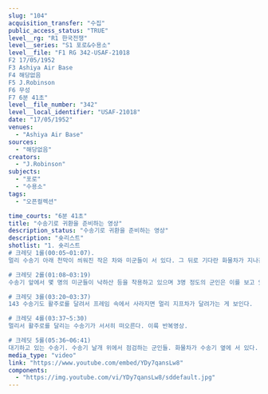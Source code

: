 ```yaml
---
slug: "104"
acquisition_transfer: "수집"
public_access_status: "TRUE"
level__rg: "R1 한국전쟁"
level__series: "S1 포로&수용소"
level__file: "F1 RG 342-USAF-21018
F2 17/05/1952
F3 Ashiya Air Base
F4 해당없음 
F5 J.Robinson
F6 무성
F7 6분 41초"
level__file_number: "342"
level__local_identifier: "USAF-21018"
date: "17/05/1952"
venues: 
  - "Ashiya Air Base"
sources: 
  - "해당없음"
creators: 
  - "J.Robinson"
subjects: 
  - "포로"
  - "수용소"
tags: 
  - "오픈컬렉션"

time_courts: "6분 41초"
title: "수송기로 귀환을 준비하는 영상"
description_status: "수송기로 귀환을 준비하는 영상"
description: "숏리스트"
shotlist: "1. 숏리스트
# 크레딧 1롤(00:05~01:07). 
멀리 수송기 아래 천막이 씌워진 작은 차와 미군들이 서 있다. 그 뒤로 기다란 화물차가 지나간다. 수송기 아래로 받침대가 대어져 있고 천막차를 미군들이 밀어서 수송기에 올리고 있다. 원경으로 지프차가 수송기 안으로 들어가고 있다. 

# 크레딧 2롤(01:08~03:19) 
수송기 앞에서 몇 명의 미군들이 낙하산 등을 착용하고 있으며 3명 정도의 군인은 이를 보고 있다. 낙하산을 착용한 군인들이 일렬로 수송기 안으로 들어가면 수송기가 움직이기 시작한다. 다른 수송기에도 지프차가 안으로 들어가고 프로펠라가 천천히 가동되기 시작한다. 156이라고 씌여진 수송기가 활주로를 달려나간다.  

# 크레딧 3롤(03:20~03:37)
143 수송기도 활주로를 달려서 프레임 속에서 사라지면 멀리 지프차가 달려가는 게 보인다.

# 크레딧 4롤(03:37~5:30)
멀리서 활주로를 달리는 수송기가 서서히 떠오른다. 이륙 반복영상. 

# 크레딧 5롤(05:36~06:41)
대기하고 있는 수송기. 수송기 날개 위에서 점검하는 군인들. 화물차가 수송기 옆에 서 있다. 수송기 날개에서 포즈를 잡고 있는 군인. 수송기에 주유하는 군인. "
media_type: "video"
link: "https://www.youtube.com/embed/YDy7qansLw8"
components: 
  - "https://img.youtube.com/vi/YDy7qansLw8/sddefault.jpg"
---
```

